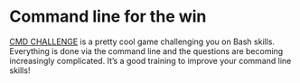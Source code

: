 # Command line for the win

[CMD CHALLENGE](https://alx-intranet.hbtn.io/rltoken/a83_NOBEtXgFr1Yqej0HYA) is a pretty cool game challenging you on Bash skills.
Everything is done via the command line and the questions are becoming increasingly complicated.
It’s a good training to improve your command line skills!
